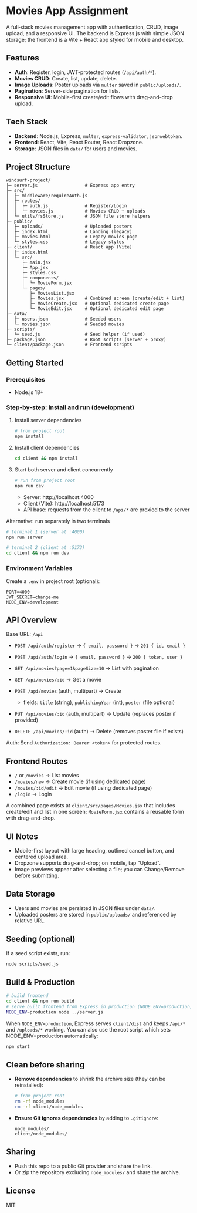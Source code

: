 # Movies App Assignment

A full‑stack movies management app with authentication, CRUD, image upload, and a responsive UI. The backend is Express.js with simple JSON storage; the frontend is a Vite + React app styled for mobile and desktop.

## Features
- **Auth**: Register, login, JWT-protected routes (`/api/auth/*`).
- **Movies CRUD**: Create, list, update, delete.
- **Image Uploads**: Poster uploads via `multer` saved in `public/uploads/`.
- **Pagination**: Server-side pagination for lists.
- **Responsive UI**: Mobile-first create/edit flows with drag-and-drop upload.

## Tech Stack
- **Backend**: Node.js, Express, `multer`, `express-validator`, `jsonwebtoken`.
- **Frontend**: React, Vite, React Router, React Dropzone.
- **Storage**: JSON files in `data/` for users and movies.

## Project Structure
```
windsurf-project/
├─ server.js                  # Express app entry
├─ src/
│  ├─ middleware/requireAuth.js
│  ├─ routes/
│  │  ├─ auth.js              # Register/Login
│  │  └─ movies.js            # Movies CRUD + uploads
│  └─ utils/fsStore.js        # JSON file store helpers
├─ public/
│  ├─ uploads/                # Uploaded posters
│  ├─ index.html              # Landing (legacy)
│  ├─ movies.html             # Legacy movies page
│  └─ styles.css              # Legacy styles
├─ client/                    # React app (Vite)
│  ├─ index.html
│  └─ src/
│     ├─ main.jsx
│     ├─ App.jsx
│     ├─ styles.css
│     ├─ components/
│     │  └─ MovieForm.jsx
│     └─ pages/
│        ├─ MoviesList.jsx
│        ├─ Movies.jsx        # Combined screen (create/edit + list)
│        ├─ MovieCreate.jsx   # Optional dedicated create page
│        └─ MovieEdit.jsx     # Optional dedicated edit page
├─ data/
│  ├─ users.json              # Seeded users
│  └─ movies.json             # Seeded movies
├─ scripts/
│  └─ seed.js                 # Seed helper (if used)
├─ package.json               # Root scripts (server + proxy)
└─ client/package.json        # Frontend scripts
```

## Getting Started

### Prerequisites
- Node.js 18+

### Step-by-step: Install and run (development)
1. Install server dependencies
   ```bash
   # from project root
   npm install
   ```
2. Install client dependencies
   ```bash
   cd client && npm install
   ```
3. Start both server and client concurrently
   ```bash
   # run from project root
   npm run dev
   ```
   - Server: http://localhost:4000
   - Client (Vite): http://localhost:5173
   - API base: requests from the client to `/api/*` are proxied to the server

Alternative: run separately in two terminals
```bash
# terminal 1 (server at :4000)
npm run server

# terminal 2 (client at :5173)
cd client && npm run dev
```

### Environment Variables
Create a `.env` in project root (optional):
```
PORT=4000
JWT_SECRET=change-me
NODE_ENV=development
```

## API Overview
Base URL: `/api`

- `POST /api/auth/register` → `{ email, password }` → `201 { id, email }`
- `POST /api/auth/login` → `{ email, password }` → `200 { token, user }`

- `GET /api/movies?page=1&pageSize=10` → List with pagination
- `GET /api/movies/:id` → Get a movie
- `POST /api/movies` (auth, multipart) → Create
  - fields: `title` (string), `publishingYear` (int), `poster` (file optional)
- `PUT /api/movies/:id` (auth, multipart) → Update (replaces poster if provided)
- `DELETE /api/movies/:id` (auth) → Delete (removes poster file if exists)

Auth: Send `Authorization: Bearer <token>` for protected routes.

## Frontend Routes
- `/` or `/movies` → List movies
- `/movies/new` → Create movie (if using dedicated page)
- `/movies/:id/edit` → Edit movie (if using dedicated page)
- `/login` → Login

A combined page exists at `client/src/pages/Movies.jsx` that includes create/edit and list in one screen; `MovieForm.jsx` contains a reusable form with drag-and-drop.

## UI Notes
- Mobile-first layout with large heading, outlined cancel button, and centered upload area.
- Dropzone supports drag-and-drop; on mobile, tap “Upload”.
- Image previews appear after selecting a file; you can Change/Remove before submitting.

## Data Storage
- Users and movies are persisted in JSON files under `data/`.
- Uploaded posters are stored in `public/uploads/` and referenced by relative URL.

## Seeding (optional)
If a seed script exists, run:
```bash
node scripts/seed.js
```

## Build & Production
```bash
# build frontend
cd client && npm run build
# serve built frontend from Express in production (NODE_ENV=production)
NODE_ENV=production node ../server.js
```
When `NODE_ENV=production`, Express serves `client/dist` and keeps `/api/*` and `/uploads/*` working.
You can also use the root script which sets NODE_ENV=production automatically:
```bash
npm start
```

## Clean before sharing
- **Remove dependencies** to shrink the archive size (they can be reinstalled):
  ```bash
  # from project root
  rm -rf node_modules
  rm -rf client/node_modules
  ```
- **Ensure Git ignores dependencies** by adding to `.gitignore`:
  ```
  node_modules/
  client/node_modules/
  ```

## Sharing
- Push this repo to a public Git provider and share the link.
- Or zip the repository excluding `node_modules/` and share the archive.

## License
MIT

